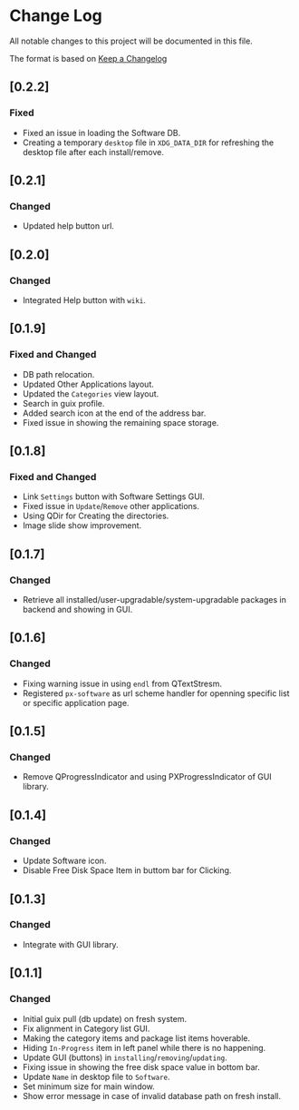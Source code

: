 # Change Log

All notable changes to this project will be documented in this file.

The format is based on [Keep a Changelog](http://keepachangelog.com/)

## [0.2.2]
### Fixed

- Fixed an issue in loading the Software DB.
- Creating a temporary `desktop` file in `XDG_DATA_DIR` for refreshing the desktop file after each install/remove.


## [0.2.1]
### Changed

- Updated help button url.


## [0.2.0]
### Changed

- Integrated Help button with `wiki`.


## [0.1.9]
### Fixed and Changed
 
 - DB path relocation.
 - Updated Other Applications layout.
 - Updated the `Categories` view layout.
 - Search in guix profile.
 - Added search icon at the end of the address bar.
 - Fixed issue in showing the remaining space storage.
 

## [0.1.8]
### Fixed and Changed

 - Link `Settings` button with Software Settings GUI.
 - Fixed issue in `Update`/`Remove` other applications.
 - Using QDir for Creating the directories.
 - Image slide show improvement.
 

## [0.1.7]
### Changed

 - Retrieve all installed/user-upgradable/system-upgradable packages in backend and showing in GUI.


## [0.1.6]
### Changed

 - Fixing warning issue in using `endl` from QTextStresm.
 - Registered `px-software` as url scheme handler for openning specific list or specific application page. 


## [0.1.5]
### Changed

 - Remove QProgressIndicator and using PXProgressIndicator of GUI library.


## [0.1.4]
### Changed

 - Update Software icon.
 - Disable Free Disk Space Item in buttom bar for Clicking.


## [0.1.3]
### Changed

 - Integrate with GUI library.


## [0.1.1]
### Changed

 - Initial guix pull (db update) on fresh system.
 - Fix alignment in Category list GUI.
 - Making the category items and package list items hoverable.
 - Hiding `In-Progress` item in left panel while there is no happening.
 - Update GUI (buttons) in `installing`/`removing`/`updating`.
 - Fixing issue in showing the free disk space value in bottom bar.
 - Update `Name` in desktop file to `Software`.
 - Set minimum size for main window.
 - Show error message in case of invalid database path on fresh install.
 

 
